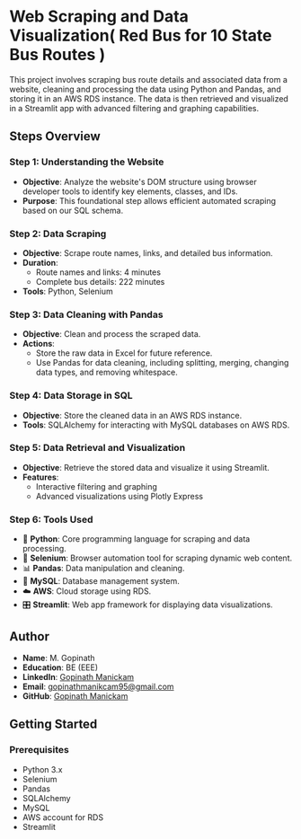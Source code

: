 # Web Scraping and Data Visualization( Red Bus for 10 State Bus Routes )

This project involves scraping bus route details and associated data from a website, cleaning and processing the data using Python and Pandas, and storing it in an AWS RDS instance. The data is then retrieved and visualized in a Streamlit app with advanced filtering and graphing capabilities.

## Steps Overview

### **Step 1: Understanding the Website**
- **Objective**: Analyze the website's DOM structure using browser developer tools to identify key elements, classes, and IDs.
- **Purpose**: This foundational step allows efficient automated scraping based on our SQL schema.

### **Step 2: Data Scraping**
- **Objective**: Scrape route names, links, and detailed bus information.
- **Duration**:
  - Route names and links: 4 minutes
  - Complete bus details: 222 minutes
- **Tools**: Python, Selenium

### **Step 3: Data Cleaning with Pandas**
- **Objective**: Clean and process the scraped data.
- **Actions**:
  - Store the raw data in Excel for future reference.
  - Use Pandas for data cleaning, including splitting, merging, changing data types, and removing whitespace.

### **Step 4: Data Storage in SQL**
- **Objective**: Store the cleaned data in an AWS RDS instance.
- **Tools**: SQLAlchemy for interacting with MySQL databases on AWS RDS.

### **Step 5: Data Retrieval and Visualization**
- **Objective**: Retrieve the stored data and visualize it using Streamlit.
- **Features**:
  - Interactive filtering and graphing
  - Advanced visualizations using Plotly Express

### **Step 6: Tools Used**
- 🐍 **Python**: Core programming language for scraping and data processing.
- 🚗 **Selenium**: Browser automation tool for scraping dynamic web content.
- 📊 **Pandas**: Data manipulation and cleaning.
- 💾 **MySQL**: Database management system.
- ☁️ **AWS**: Cloud storage using RDS.
- 🎛️ **Streamlit**: Web app framework for displaying data visualizations.

## Author

- **Name**: M. Gopinath
- **Education**: BE (EEE)
- **LinkedIn**: [Gopinath Manickam](https://www.linkedin.com/in/gopinath-manickam-49aa06104/)
- **Email**: gopinathmanikcam95@gmail.com
- **GitHub**: [Gopinath Manickam](https://github.com/GOPINATHMANICKAM95)

## Getting Started

### Prerequisites
- Python 3.x
- Selenium
- Pandas
- SQLAlchemy
- MySQL
- AWS account for RDS
- Streamlit
